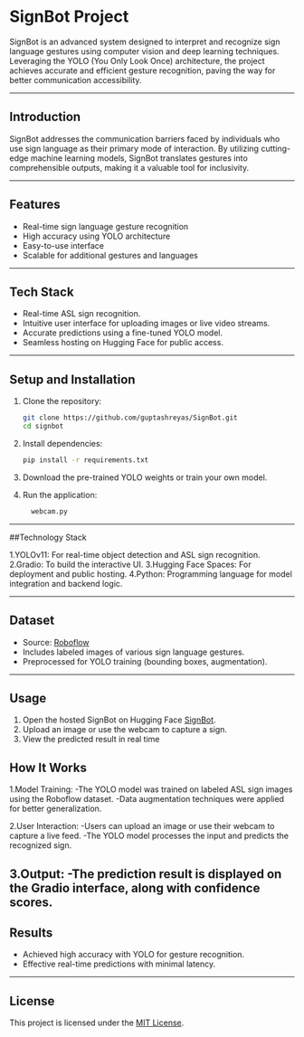 # SignBot Project

SignBot is an advanced system designed to interpret and recognize sign language gestures using computer vision and deep learning techniques. Leveraging the YOLO (You Only Look Once) architecture, the project achieves accurate and efficient gesture recognition, paving the way for better communication accessibility.

---

## Introduction

SignBot addresses the communication barriers faced by individuals who use sign language as their primary mode of interaction. By utilizing cutting-edge machine learning models, SignBot translates gestures into comprehensible outputs, making it a valuable tool for inclusivity.

---

## Features

- Real-time sign language gesture recognition
- High accuracy using YOLO architecture
- Easy-to-use interface
- Scalable for additional gestures and languages

---

## Tech Stack

- Real-time ASL sign recognition.
- Intuitive user interface for uploading images or live video streams.
- Accurate predictions using a fine-tuned YOLO model.
- Seamless hosting on Hugging Face for public access.

---

## Setup and Installation

1. Clone the repository:
   ```bash
   git clone https://github.com/guptashreyas/SignBot.git
   cd signbot
   ```

2. Install dependencies:
   ```bash
   pip install -r requirements.txt
   ```

3. Download the pre-trained YOLO weights or train your own model.

4. Run the application:
   ```bash
     webcam.py
   ```

---

##Technology Stack

1.YOLOv11: For real-time object detection and ASL sign recognition.
2.Gradio: To build the interactive UI.
3.Hugging Face Spaces: For deployment and public hosting.
4.Python: Programming language for model integration and backend logic.

---

## Dataset

- Source: [Roboflow](https://public.roboflow.com/object-detection/american-sign-language-letters)
- Includes labeled images of various sign language gestures.
- Preprocessed for YOLO training (bounding boxes, augmentation).

---

## Usage

  1. Open the hosted SignBot on Hugging Face [SignBot](https://huggingface.co/spaces/shreyas001/ASL-Detector).
  2. Upload an image or use the webcam to capture a sign.
  3. View the predicted result in real time

## How It Works

  1.Model Training:
      -The YOLO model was trained on labeled ASL sign images using the Roboflow dataset.
      -Data augmentation techniques were applied for better generalization.
      
  2.User Interaction:
      -Users can upload an image or use their webcam to capture a live feed.
      -The YOLO model processes the input and predicts the recognized sign.

  3.Output:
      -The prediction result is displayed on the Gradio interface, along with confidence scores.
---

## Results

- Achieved high accuracy with YOLO for gesture recognition.
- Effective real-time predictions with minimal latency.

---

## License

This project is licensed under the [MIT License](LICENSE).

